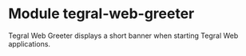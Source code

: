 # Module tegral-web-greeter

Tegral Web Greeter displays a short banner when starting Tegral Web applications.

